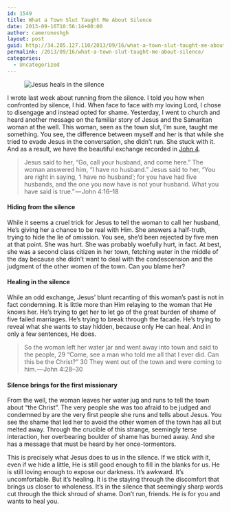 ```yaml
---
id: 1549
title: What a Town Slut Taught Me About Silence
date: 2013-09-16T10:56:14+00:00
author: cameroneshgh
layout: post
guid: http://34.205.127.110/2013/09/16/what-a-town-slut-taught-me-about-silence/
permalink: /2013/09/16/what-a-town-slut-taught-me-about-silence/
categories:
  - Uncategorized
---
```

<figure> 

<img alt="Jesus heals in the silence" src="https://waywardjourneyer.files.wordpress.com/2013/09/3b5ad-0pgyea9ao9rsk_uyn.jpg?w=525" data-recalc-dims="1" />
  
</figure> 

I wrote last week about running from the silence. I told you how when confronted by silence, I hid. When face to face with my loving Lord, I chose to disengage and instead opted for shame. Yesterday, I went to church and heard another message on the familiar story of Jesus and the Samaritan woman at the well. This woman, seen as the town slut, I’m sure, taught me something. You see, the difference between myself and her is that while she tried to evade Jesus in the conversation, she didn’t run. She stuck with it. And as a result, we have the beautiful exchange recorded in <a href="http://www.biblegateway.com/passage/?search=john%204:1-45&version=ESV" target="_blank">John 4</a>.

> Jesus said to her, “Go, call your husband, and come here.” The woman answered him, “I have no husband.” Jesus said to her, “You are right in saying, ‘I have no husband’; for you have had five husbands, and the one you now have is not your husband. What you have said is true.” — John 4:16–18

#### Hiding from the silence

While it seems a cruel trick for Jesus to tell the woman to call her husband, He’s giving her a chance to be real with Him. She answers a half-truth, trying to hide the lie of omission. You see, she’d been rejected by five men at that point. She was hurt. She was probably woefully hurt, in fact. At best, she was a second class citizen in her town, fetching water in the middle of the day because she didn’t want to deal with the condescension and the judgment of the other women of the town. Can you blame her?

#### Healing in the silence

While an odd exchange, Jesus’ blunt recanting of this woman’s past is not in fact condemning. It is little more than Him relaying to the woman that He knows her. He’s trying to get her to let go of the great burden of shame of five failed marriages. He’s trying to break through the facade. He’s trying to reveal what she wants to stay hidden, because only He can heal. And in only a few sentences, He does.

> So the woman left her water jar and went away into town and said to the people, 29 “Come, see a man who told me all that I ever did. Can this be the Christ?” 30 They went out of the town and were coming to him. — John 4:28–30

#### Silence brings for the first missionary

From the well, the woman leaves her water jug and runs to tell the town about “the Christ”. The very people she was too afraid to be judged and condemned by are the very first people she runs and tells about Jesus. You see the shame that led her to avoid the other women of the town has all but melted away. Through the crucible of this strange, seemingly terse interaction, her overbearing boulder of shame has burned away. And she has a message that must be heard by her once-tormentors.

This is precisely what Jesus does to us in the silence. If we stick with it, even if we hide a little, He is still good enough to fill in the blanks for us. He is still loving enough to expose our darkness. It’s awkward. It’s uncomfortable. But it’s healing. It is the staying through the discomfort that brings us closer to wholeness. It’s in the silence that seemingly sharp words cut through the thick shroud of shame. Don’t run, friends. He is for you and wants to heal you.